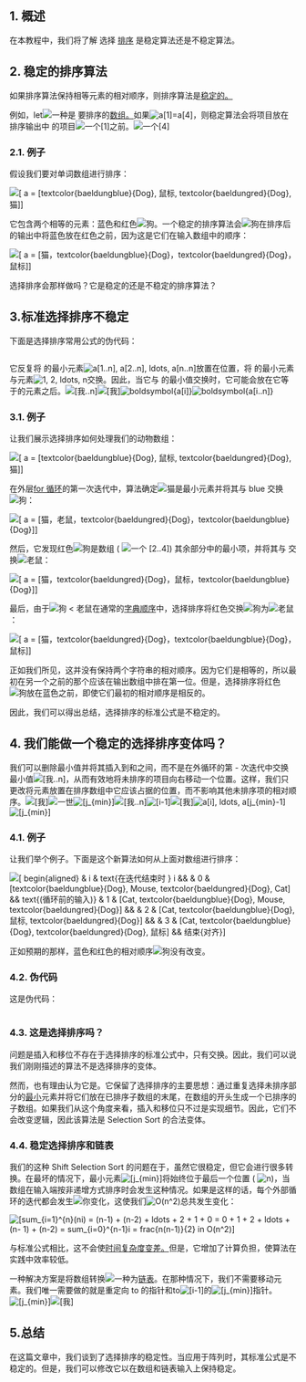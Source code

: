 ## 1. 概述

在本教程中，我们将了解 选择 [排序](https://www.baeldung.com/java-selection-sort) 是稳定算法还是不稳定算法。

## 2. 稳定的排序算法

如果排序算法保持相等元素的相对顺序，则排序算法是[稳定的。](https://www.baeldung.com/cs/stable-sorting-algorithms)

例如，let![一种](https://www.baeldung.com/wp-content/ql-cache/quicklatex.com-0e55b0b3943237ccfc96979505679274_l3.svg)是 要排序的[数组。](https://www.baeldung.com/java-arrays-guide)如果![a[1]=a[4]](https://www.baeldung.com/wp-content/ql-cache/quicklatex.com-7e1f4270899eaebc90806d95804b9bd7_l3.svg)，则稳定算法会将项目放在排序输出中 的项目![一个[1]](https://www.baeldung.com/wp-content/ql-cache/quicklatex.com-ef009c98606192d9d4f16baa2a84ff14_l3.svg)之前。![一个[4]](https://www.baeldung.com/wp-content/ql-cache/quicklatex.com-4bc5841ed7967ac484b26c457da3863d_l3.svg)

### 2.1. 例子

假设我们要对单词数组进行排序：

 ![[ a = [textcolor{baeldungblue}{Dog}, 鼠标, textcolor{baeldungred}{Dog}, 猫]]](https://www.baeldung.com/wp-content/ql-cache/quicklatex.com-67291d0f08603af63021ca52e58b366d_l3.svg)

它包含两个相等的元素：蓝色和红色![狗](https://www.baeldung.com/wp-content/ql-cache/quicklatex.com-51b5cd0608af08c900f1a5f170f1f5c7_l3.svg)。一个稳定的排序算法会![狗](https://www.baeldung.com/wp-content/ql-cache/quicklatex.com-51b5cd0608af08c900f1a5f170f1f5c7_l3.svg)在排序后的输出中将蓝色放在红色之前，因为这是它们在输入数组中的顺序：

 ![[ a = [猫，textcolor{baeldungblue}{Dog}，textcolor{baeldungred}{Dog}，鼠标]]](https://www.baeldung.com/wp-content/ql-cache/quicklatex.com-61fe9e5bc406d67119a3b764a8bfa0dc_l3.svg)

选择排序会那样做吗？它是稳定的还是不稳定的排序算法？

## 3.标准选择排序不稳定

下面是选择排序常用公式的伪代码：

```

```

它反复将 的最小元素![a[1..n], a[2..n], ldots, a[n..n]](https://www.baeldung.com/wp-content/ql-cache/quicklatex.com-bb2696b2e63b6944b5d768ad2efea2e0_l3.svg)放置在位置，将 的最小元素与元素![1, 2, ldots, n](https://www.baeldung.com/wp-content/ql-cache/quicklatex.com-d749ee0290b7948232703260a2249225_l3.svg)交换。因此，当它与 的最小值交换时，它可能会放在它等于的元素之后。![[我..n]](https://www.baeldung.com/wp-content/ql-cache/quicklatex.com-a2a2d1dcbadfdd05193cf2ea8c868828_l3.svg)![[我]](https://www.baeldung.com/wp-content/ql-cache/quicklatex.com-42e34b2b8788502423ed7c709a1494a6_l3.svg)![boldsymbol{a[i]}](https://www.baeldung.com/wp-content/ql-cache/quicklatex.com-0c7c3aa27609d5acf6969a5d76068630_l3.svg)![boldsymbol{a[i..n]}](https://www.baeldung.com/wp-content/ql-cache/quicklatex.com-93b7ed1ff09f1cde5e3dd238bd615f31_l3.svg)

### 3.1. 例子

让我们展示选择排序如何处理我们的动物数组：

 ![[ a = [textcolor{baeldungblue}{Dog}, 鼠标, textcolor{baeldungred}{Dog}, 猫]]](https://www.baeldung.com/wp-content/ql-cache/quicklatex.com-67291d0f08603af63021ca52e58b366d_l3.svg)

在外层[for 循环](https://www.baeldung.com/java-for-loop)的第一次迭代中，算法确定![猫](https://www.baeldung.com/wp-content/ql-cache/quicklatex.com-2592802e63c95addd7214334679fe890_l3.svg)是最小元素并将其与 blue 交换![狗](https://www.baeldung.com/wp-content/ql-cache/quicklatex.com-51b5cd0608af08c900f1a5f170f1f5c7_l3.svg)：

 ![[ a = [猫，老鼠，textcolor{baeldungred}{Dog}，textcolor{baeldungblue}{Dog}]]](https://www.baeldung.com/wp-content/ql-cache/quicklatex.com-2fad483990887588f67116a4ed59e411_l3.svg)

然后，它发现红色![狗](https://www.baeldung.com/wp-content/ql-cache/quicklatex.com-51b5cd0608af08c900f1a5f170f1f5c7_l3.svg)是数组 ( ![一个 [2..4]](https://www.baeldung.com/wp-content/ql-cache/quicklatex.com-73afef25e19111da56bc6c133734caff_l3.svg)) 其余部分中的最小项，并将其与 交换![老鼠](https://www.baeldung.com/wp-content/ql-cache/quicklatex.com-9f371b2c3dc558bba8450d39c36692ad_l3.svg)：

 ![[ a = [猫，textcolor{baeldungred}{Dog}，鼠标，textcolor{baeldungblue}{Dog}]]](https://www.baeldung.com/wp-content/ql-cache/quicklatex.com-bc13ef751737d9dbafa64023f37ed307_l3.svg)

最后，由于![狗 < 老鼠](https://www.baeldung.com/wp-content/ql-cache/quicklatex.com-1d85b8e3dfe5a910d783e6b435b512e8_l3.svg)在通常的[字典顺序](https://en.wikipedia.org/wiki/Lexicographic_order)中，选择排序将红色交换![狗](https://www.baeldung.com/wp-content/ql-cache/quicklatex.com-51b5cd0608af08c900f1a5f170f1f5c7_l3.svg)为![老鼠](https://www.baeldung.com/wp-content/ql-cache/quicklatex.com-9f371b2c3dc558bba8450d39c36692ad_l3.svg)：

 ![[ a = [猫，textcolor{baeldungred}{Dog}，textcolor{baeldungblue}{Dog}，鼠标]]](https://www.baeldung.com/wp-content/ql-cache/quicklatex.com-16a00b2b5c6eb840af51bbd03b2cdf64_l3.svg)

正如我们所见，这并没有保持两个字符串的相对顺序。因为它们是相等的，所以最初在另一个之前的那个应该在输出数组中排在第一位。但是，选择排序将红色![狗](https://www.baeldung.com/wp-content/ql-cache/quicklatex.com-51b5cd0608af08c900f1a5f170f1f5c7_l3.svg)放在蓝色之前，即使它们最初的相对顺序是相反的。

因此，我们可以得出总结，选择排序的标准公式是不稳定的。

## 4. 我们能做一个稳定的选择排序变体吗？

我们可以删除最小值并将其插入到和之间，而不是在外循环的第 - 次迭代中交换最小值![[我..n]](https://www.baeldung.com/wp-content/ql-cache/quicklatex.com-a2a2d1dcbadfdd05193cf2ea8c868828_l3.svg)，从而有效地将未排序的项目向右移动一个位置。这样，我们只更改将元素放置在排序数组中它应该占据的位置，而不影响其他未排序项的相对顺序。![[我]](https://www.baeldung.com/wp-content/ql-cache/quicklatex.com-42e34b2b8788502423ed7c709a1494a6_l3.svg)![一世](https://www.baeldung.com/wp-content/ql-cache/quicklatex.com-31318c5dcb226c69e0818e5f7d2422b5_l3.svg)![[j_{min}]](https://www.baeldung.com/wp-content/ql-cache/quicklatex.com-63969af04ea723f73f739e69db1a1724_l3.svg)![[我..n]](https://www.baeldung.com/wp-content/ql-cache/quicklatex.com-a2a2d1dcbadfdd05193cf2ea8c868828_l3.svg)![[i-1]](https://www.baeldung.com/wp-content/ql-cache/quicklatex.com-7871986d6a2eaa1fdeecea213ff6dc46_l3.svg)![[我]](https://www.baeldung.com/wp-content/ql-cache/quicklatex.com-42e34b2b8788502423ed7c709a1494a6_l3.svg)![a[i], ldots, a[j_{min}-1]](https://www.baeldung.com/wp-content/ql-cache/quicklatex.com-8c2f39ddbc657da3faeb8ad68c7905a4_l3.svg)![[j_{min}]](https://www.baeldung.com/wp-content/ql-cache/quicklatex.com-63969af04ea723f73f739e69db1a1724_l3.svg)

### 4.1. 例子

让我们举个例子。下面是这个新算法如何从上面对数组进行排序：

 ![[ begin{aligned} & i & text{在迭代结束时 } i && & 0 & [textcolor{baeldungblue}{Dog}, Mouse, textcolor{baeldungred}{Dog}, Cat] && text{(循环前的输入)}  & 1 & [Cat, textcolor{baeldungblue}{Dog}, Mouse, textcolor{baeldungred}{Dog}] &&  & 2 & [Cat,  textcolor{baeldungblue}{Dog}, 鼠标, textcolor{baeldungred}{Dog}] &&  & 3 & [Cat, textcolor{baeldungblue}{Dog}, textcolor{baeldungred}{Dog}, 鼠标] && 结束{对齐}]](https://www.baeldung.com/wp-content/ql-cache/quicklatex.com-d0138f6bef250e534d330f4948f8f598_l3.svg)

正如预期的那样，蓝色和红色的相对顺序![狗](https://www.baeldung.com/wp-content/ql-cache/quicklatex.com-51b5cd0608af08c900f1a5f170f1f5c7_l3.svg)没有改变。

### 4.2. 伪代码

这是伪代码：

```

```

### 4.3. 这是选择排序吗？

问题是插入和移位不存在于选择排序的标准公式中，只有交换。因此，我们可以说我们刚刚描述的算法不是选择排序的变体。

然而，也有理由认为它是。它保留了选择排序的主要思想：通过重复选择未排序部分的[最小](https://www.baeldung.com/java-array-min-max)元素并将它们放在已排序子数组的末尾，在数组的开头生成一个已排序的子数组。如果我们从这个角度来看，插入和移位只不过是实现细节。因此，它们不会改变逻辑，因此该算法是 Selection Sort 的合法变体。

### 4.4. 稳定选择排序和链表

我们的这种 Shift Selection Sort 的问题在于，虽然它很稳定，但它会进行很多转换。在最坏的情况下，最小元素![[j_{min}]](https://www.baeldung.com/wp-content/ql-cache/quicklatex.com-63969af04ea723f73f739e69db1a1724_l3.svg)将始终位于最后一个位置 ( ![n](https://www.baeldung.com/wp-content/ql-cache/quicklatex.com-ec4217f4fa5fcd92a9edceba0e708cf7_l3.svg))，当数组在输入端按非递增方式排序时会发生这种情况。如果是这样的话，每个外部循环的迭代都会发生![你](https://www.baeldung.com/wp-content/ql-cache/quicklatex.com-b50fb36b7dd6364dfd92efe05ab65a89_l3.svg)变化，这使我们![O(n^2)](https://www.baeldung.com/wp-content/ql-cache/quicklatex.com-894959b13d80157796705e7eafb4d243_l3.svg)总共发生变化：

 ![[sum_{i=1}^{n}(ni) = (n-1) + (n-2) + ldots + 2 + 1 + 0 = 0 + 1 + 2 + ldots + (n- 1) + (n-2) = sum_{i=0}^{n-1}i = frac{n(n-1)}{2} in O(n^2)]](https://www.baeldung.com/wp-content/ql-cache/quicklatex.com-f082c0ef106accd8bc40d94d4fe7916f_l3.svg)

与标准公式相比，这不会使[时间复杂度变差。](https://www.baeldung.com/cs/time-vs-space-complexity)但是，它增加了计算负担，使算法在实践中效率较低。

一种解决方案是将数组转换![一种](https://www.baeldung.com/wp-content/ql-cache/quicklatex.com-0e55b0b3943237ccfc96979505679274_l3.svg)为[链表](https://www.baeldung.com/cs/linked-list-data-structure)。在那种情况下，我们不需要移动元素。我们唯一需要做的就是重定向 to 的指针和to![[i-1]](https://www.baeldung.com/wp-content/ql-cache/quicklatex.com-7871986d6a2eaa1fdeecea213ff6dc46_l3.svg)的![[j_{min}]](https://www.baeldung.com/wp-content/ql-cache/quicklatex.com-63969af04ea723f73f739e69db1a1724_l3.svg)指针。![[j_{min}]](https://www.baeldung.com/wp-content/ql-cache/quicklatex.com-63969af04ea723f73f739e69db1a1724_l3.svg)![[我]](https://www.baeldung.com/wp-content/ql-cache/quicklatex.com-42e34b2b8788502423ed7c709a1494a6_l3.svg)

## 5.总结

在这篇文章中，我们谈到了选择排序的稳定性。当应用于阵列时，其标准公式是不稳定的。但是，我们可以修改它以在数组和链表输入上保持稳定。